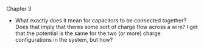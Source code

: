 Chapter 3
- What exactly does it mean for capacitors to be connected together? Does that imply that theres some sort of charge flow across a wire? I get that the potential is the same for the two (or more) charge configurations in the system, but how?